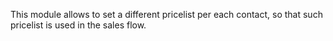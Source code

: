 This module allows to set a different pricelist per each contact, so
that such pricelist is used in the sales flow.
